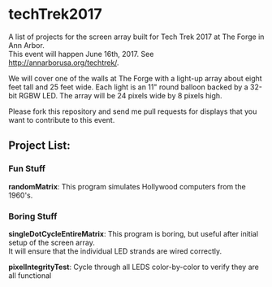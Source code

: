 # techTrek2017

A list of projects for the screen array built for Tech Trek 2017 at The Forge in Ann Arbor.  
This event will happen June 16th, 2017.  See http://annarborusa.org/techtrek/.

We will cover one of the walls at The Forge with a light-up array about eight feet tall and 25 feet wide.
Each light is an 11" round balloon backed by a 32-bit RGBW LED.  The array will be 24 pixels wide by 8 pixels high.

Please fork this repository and send me pull requests for displays that you want to contribute to this event.

## Project List:

### Fun Stuff

**randomMatrix**: This program simulates Hollywood computers from the 1960's.

### Boring Stuff

**singleDotCycleEntireMatrix**:  This program is boring, but useful after initial setup of the screen array.  
It will ensure that the individual LED strands are wired correctly.

**pixelIntegrityTest**: Cycle through all LEDS color-by-color to verify they are all functional
